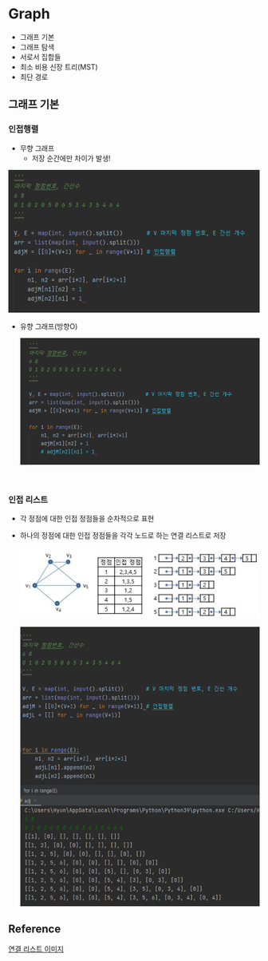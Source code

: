 # Graph

* 그래프 기본
* 그래프 탐색
* 서로서 집합들
* 최소 비용 신장 트리(MST)
* 최단 경로

## 그래프 기본



### 인접행렬

* 무향 그래프
  *  저장 순간에만 차이가 발생!

![image-20220401100803340](14_Graph.assets/image-20220401100803340.png)

* 유향 그래프(방향O)

  ![image-20220401101329857](14_Graph.assets/image-20220401101329857.png)

<br/>

### 인접 리스트

* 각 정점에 대한 인접 정점들을 순차적으로 표현

* 하나의 정점에 대한 인접 정점들을 각각 노드로 하는 연결 리스트로 저장

  ![img](14_Graph.assets/2453_3.JPG)

  ![image-20220401102359886](14_Graph.assets/image-20220401102359886.png)







## Reference

[연결 리스트 이미지](http://www.ktword.co.kr/word/abbr_view.php?m_temp1=2453)